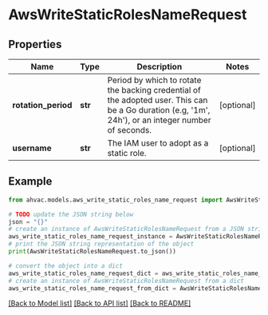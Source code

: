 # AwsWriteStaticRolesNameRequest


## Properties

Name | Type | Description | Notes
------------ | ------------- | ------------- | -------------
**rotation_period** | **str** | Period by which to rotate the backing credential of the adopted user. This can be a Go duration (e.g, &#39;1m&#39;, 24h&#39;), or an integer number of seconds. | [optional] 
**username** | **str** | The IAM user to adopt as a static role. | [optional] 

## Example

```python
from ahvac.models.aws_write_static_roles_name_request import AwsWriteStaticRolesNameRequest

# TODO update the JSON string below
json = "{}"
# create an instance of AwsWriteStaticRolesNameRequest from a JSON string
aws_write_static_roles_name_request_instance = AwsWriteStaticRolesNameRequest.from_json(json)
# print the JSON string representation of the object
print(AwsWriteStaticRolesNameRequest.to_json())

# convert the object into a dict
aws_write_static_roles_name_request_dict = aws_write_static_roles_name_request_instance.to_dict()
# create an instance of AwsWriteStaticRolesNameRequest from a dict
aws_write_static_roles_name_request_from_dict = AwsWriteStaticRolesNameRequest.from_dict(aws_write_static_roles_name_request_dict)
```
[[Back to Model list]](../README.md#documentation-for-models) [[Back to API list]](../README.md#documentation-for-api-endpoints) [[Back to README]](../README.md)



